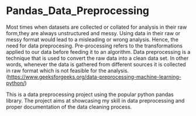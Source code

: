 # Pandas_Data_Preprocessing

Most times when datasets are collected or collated for analysis in their raw form,they are always unstructured and messy. Using data in their raw or messy format would lead to a misleading or wrong analysis. Hence, the need for data preprocesing. Pre-processing refers to the transformations applied to our data before feeding it to an algorithm. Data preprocessing is a technique that is used to convert the raw data into a clean data set. In other words, whenever the data is gathered from different sources it is collected in raw format which is not feasible for the analysis. (https://www.geeksforgeeks.org/data-preprocessing-machine-learning-python/)

This is a data preprocessing project using the popular python pandas library. The project aims at showcasing my skill in data preprocessing and proper documentation of the data cleaning process.
